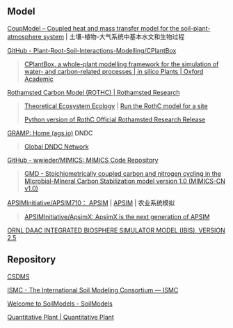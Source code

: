 
## Model

[CoupModel – Coupled heat and mass transfer model for the soil-plant-atmosphere system](https://www.coupmodel.com/) | 土壤-植物-大气系统中基本水文和生物过程

[GitHub - Plant-Root-Soil-Interactions-Modelling/CPlantBox](https://github.com/Plant-Root-Soil-Interactions-Modelling/CPlantBox)

> [CPlantBox, a whole-plant modelling framework for the simulation of water- and carbon-related processes | in silico Plants | Oxford Academic](https://academic.oup.com/insilicoplants/article/2/1/diaa001/5709632?login=false)

[Rothamsted Carbon Model (ROTHC) | Rothamsted Research](https://www.rothamsted.ac.uk/rothamsted-carbon-model-rothc)

> [Theoretical Ecosystem Ecology](https://www.bgc-jena.mpg.de/TEE/index.html) | [Run the RothC model for a site](https://www.bgc-jena.mpg.de/TEE/basics/2015/11/19/RothC/)
>
> [Python version of RothC Official Rothamsted Research Release](https://zenodo.org/records/10732265)

[GRAMP: Home (ags.io)](http://gramp.ags.io/) DNDC

> [Global DNDC Network](https://globaldndc.net/)

[GitHub - wwieder/MIMICS: MIMICS Code Repository](https://github.com/wwieder/MIMICS/)

> [GMD - Stoichiometrically coupled carbon and nitrogen cycling in the MIcrobial-MIneral Carbon Stabilization model version 1.0 (MIMICS-CN v1.0)](https://gmd.copernicus.org/articles/13/4413/2020/)

[APSIMInitiative/APSIM710： APSIM](https://github.com/APSIMInitiative/APSIM710) | [APSIM](https://www.apsim.info/) | 农业系统模拟

> [APSIMInitiative/ApsimX: ApsimX is the next generation of APSIM](https://github.com/APSIMInitiative/ApsimX)

[ORNL DAAC INTEGRATED BIOSPHERE SIMULATOR MODEL (IBIS), VERSION 2.5](https://daac.ornl.gov/MODELS/guides/IBIS_Guide.html)

## Repository

[CSDMS](https://csdms.colorado.edu/wiki/Main_Page)

[ISMC - The International Soil Modeling Consortium — ISMC](https://soil-modeling.org/)

[Welcome to SoilModels - SoilModels](https://soilmodels.com/)

[Quantitative Plant | Quantitative Plant](https://www.quantitative-plant.org/)